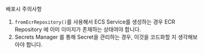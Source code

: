 

배포시 주의사항
1. `fromEcrRepository()`를 사용해서 ECS Service를 생성하는 경우 ECR Repository 에 이미 이미지가 존재하는 상태여야 합니다.
2. Secrets Manager 를 통해 Secret을 관리하는 경우, 이것을 코드화할 지 생각해보아야 합니다.